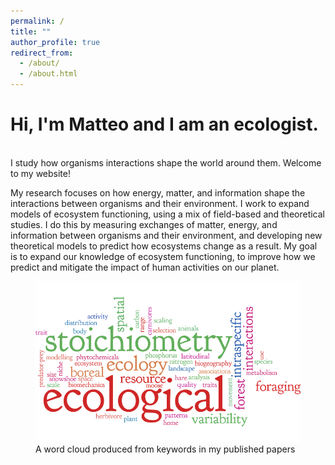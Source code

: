 ```yaml
---
permalink: /
title: ""
author_profile: true
redirect_from:
  - /about/
  - /about.html
---
```


# Hi, I'm Matteo and I am an ecologist.
<br>
I study how organisms interactions shape the world around them. Welcome to my website!

My research focuses on how energy, matter, and information shape the interactions between organisms and their environment. I work to expand models of ecosystem functioning, using a mix of field-based and theoretical studies. I do this by measuring exchanges of matter, energy, and information between organisms and their environment, and developing new theoretical models to predict how ecosystems change as a result. My goal is to expand our knowledge of ecosystem functioning, to improve how we predict and mitigate the impact of human activities on our planet.

<figure>
<img src="../images/wordle.png" alt="A word cloud produced from keywords in my published papers" style = "float:center">
<figcaption>A word cloud produced from keywords in my published papers</figcaption>
</figure>
